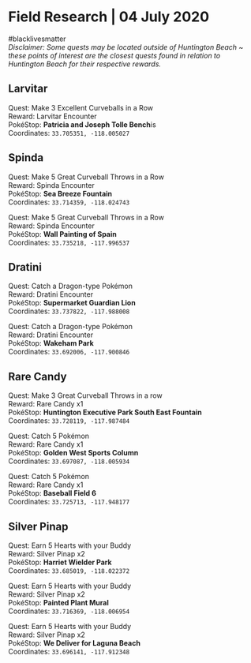 ﻿# Field Research | 04 July 2020
#blacklivesmatter<br/>
*Disclaimer: Some quests may be located outside of Huntington Beach ~ these points of interest are the closest quests found in relation to Huntington Beach for their respective rewards.*

## Larvitar

Quest: Make 3 Excellent Curveballs in a Row<br/>
Reward: Larvitar Encounter<br/>
PokéStop: **Patricia and Joseph Tolle Bench**is <br/>
Coordinates: ``33.705351, -118.005027``

## Spinda

Quest: Make 5 Great Curveball Throws in a Row<br/>
Reward: Spinda Encounter<br/>
PokéStop: **Sea Breeze Fountain**<br/>
Coordinates: ``33.714359, -118.024743``

Quest: Make 5 Great Curveball Throws in a Row<br/>
Reward: Spinda Encounter<br/>
PokéStop: **Wall Painting of Spain**<br/>
Coordinates: ``33.735218, -117.996537``


## Dratini

Quest: Catch a Dragon-type Pokémon<br/>
Reward: Dratini Encounter<br/>
PokéStop: **Supermarket Guardian Lion**<br/>
Coordinates: ``33.737822, -117.988008``


Quest: Catch a Dragon-type Pokémon<br/>
Reward: Dratini Encounter<br/>
PokéStop: **Wakeham Park**<br/>
Coordinates: ``33.692006, -117.900846``

## Rare Candy

Quest: Make 3 Great Curveball Throws in a row<br/>
Reward: Rare Candy x1<br/>
PokéStop: **Huntington Executive Park South East Fountain**<br/>
Coordinates: ``33.728119, -117.987484``


Quest: Catch 5 Pokémon<br/>
Reward: Rare Candy x1<br/>
PokéStop: **Golden West Sports Column**<br/>
Coordinates: ``33.697087, -118.005934``


Quest: Catch 5 Pokémon<br/>
Reward: Rare Candy x1<br/>
PokéStop: **Baseball Field 6**<br/>
Coordinates: ``33.725713, -117.948177``



## Silver Pinap

Quest: Earn 5 Hearts with your Buddy<br/>
Reward: Silver Pinap x2<br/>
PokéStop: **Harriet Wielder Park**<br/>
Coordinates:  ``33.685019, -118.022372``


Quest: Earn 5 Hearts with your Buddy<br/>
Reward: Silver Pinap x2<br/>
PokéStop: **Painted Plant Mural**<br/>
Coordinates:  ``33.716369, -118.006954``



Quest: Earn 5 Hearts with your Buddy<br/>
Reward: Silver Pinap x2<br/>
PokéStop: **We Deliver for Laguna Beach**<br/>
Coordinates:  ``33.696141, -117.912348``

